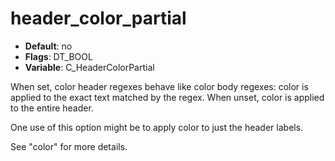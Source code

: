 # header_color_partial

- **Default**: no
- **Flags**: DT_BOOL
- **Variable**: C_HeaderColorPartial

When set, color header regexes behave like color body regexes:
color is applied to the exact text matched by the regex.  When
unset, color is applied to the entire header.

One use of this option might be to apply color to just the header labels.

See "color" for more details.
